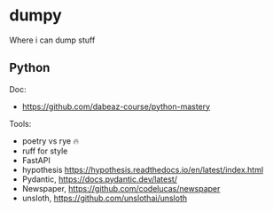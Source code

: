 # dumpy
Where i can dump stuff

## Python

Doc: 

- https://github.com/dabeaz-course/python-mastery

Tools:

- poetry vs rye 🔥
- ruff for style 
- FastAPI
- hypothesis https://hypothesis.readthedocs.io/en/latest/index.html
- Pydantic, https://docs.pydantic.dev/latest/
- Newspaper, https://github.com/codelucas/newspaper
- unsloth, https://github.com/unslothai/unsloth